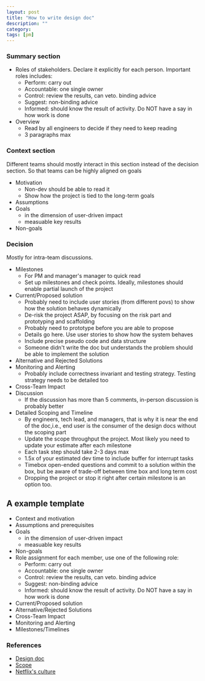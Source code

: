 ```yaml
---
layout: post
title: "How to write design doc"
description: ""
category: 
tags: [pm]
---
```


### Summary section

* Roles of stakeholders. Declare it explicitly for each person. Important roles includes:
  * Perform: carry out
  * Accountable: one single owner
  * Control: review the results, can veto. binding advice
  * Suggest: non-binding advice
  * Informed: should know the result of activity. Do NOT have a say in how work is done 
* Overview
  * Read by all engineers to decide if they need to keep reading
  * 3 paragraphs max

### Context section

Different teams should mostly interact in this section instead of the decision section. So that teams can be highly aligned on goals

* Motivation 
  * Non-dev should be able to read it
  * Show how the project is tied to the long-term goals
* Assumptions
* Goals 
  * in the dimension of user-driven impact
  * measuable key results
* Non-goals

### Decision

Mostly for intra-team discussions.

* Milestones
  * For PM and manager's manager to quick read
  * Set up milestones and check points. Ideally, milestones should enable partial launch of the project
* Current/Proposed solution
  * Probably need to include user stories (from different povs) to show how the solution behaves dynamically
  * De-risk the project ASAP, by focusing on the risk part and prototyping and scaffolding
  * Probably need to prototype before you are able to propose
  * Details go here. Use user stories to show how the system behaves
  * Include precise pseudo code and data structure
  * Someone didn't write the doc but understands the problem should be able to implement the solution 
* Alternative and Rejected Solutions
* Monitoring and Alerting
  * Probably include correctness invariant and testing strategy. Testing strategy needs to be detailed too
* Cross-Team Impact
* Discussion
  * If the discussion has more than 5 comments, in-person discussion is probably better
* Detailed Scoping and Timeline
  * By engineers, tech lead, and managers, that is why it is near the end of the doc,i.e., end user is the consumer of the design docs without the scoping part 
  * Update the scope throughput the project. Most likely you need to update your estimate after each milestone 
  * Each task step should take 2-3 days max
  * 1.5x of your estimated dev time to include buffer for interrupt tasks
  * Timebox open-ended questions and commit to a solution within the box, but be aware of trade-off between time box and long term cost 
  * Dropping the project or stop it right after certain milestone is an option too. 

## A example template
* Context and motivation 
* Assumptions and prerequisites
* Goals
  * in the dimension of user-driven impact
  * measuable key results
* Non-goals
* Role assignment for each member, use one of the following role:
  * Perform: carry out
  * Accountable: one single owner
  * Control: review the results, can veto. binding advice
  * Suggest: non-binding advice
  * Informed: should know the result of activity. Do NOT have a say in how work is done 
* Current/Proposed solution
* Alternative/Rejected Solutions
* Cross-Team Impact
* Monitoring and Alerting
* Milestones/Timelines

### References
* [Design doc](https://medium.freecodecamp.org/how-to-write-a-good-software-design-document-66fcf019569c)
* [Scope](https://medium.freecodecamp.org/how-to-effectively-scope-your-software-projects-from-planning-to-execution-e96cbcac54b9)
* [Netflix's culture](https://jobs.netflix.com/culture)
